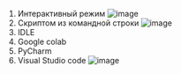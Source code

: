 1. Интерактивный режим
![image](https://github.com/user-attachments/assets/74df9349-fba1-43fc-bf6f-f47af271221b)
2. Скриптом из командной строки
![image](https://github.com/user-attachments/assets/e85a99b2-bf88-4a73-ae99-125988e713ae)
3. IDLE
4. Google colab
5. PyCharm
6. Visual Studio code
![image](https://github.com/user-attachments/assets/b2791c2c-7bc1-46d9-a544-6dc2e9dded85)
